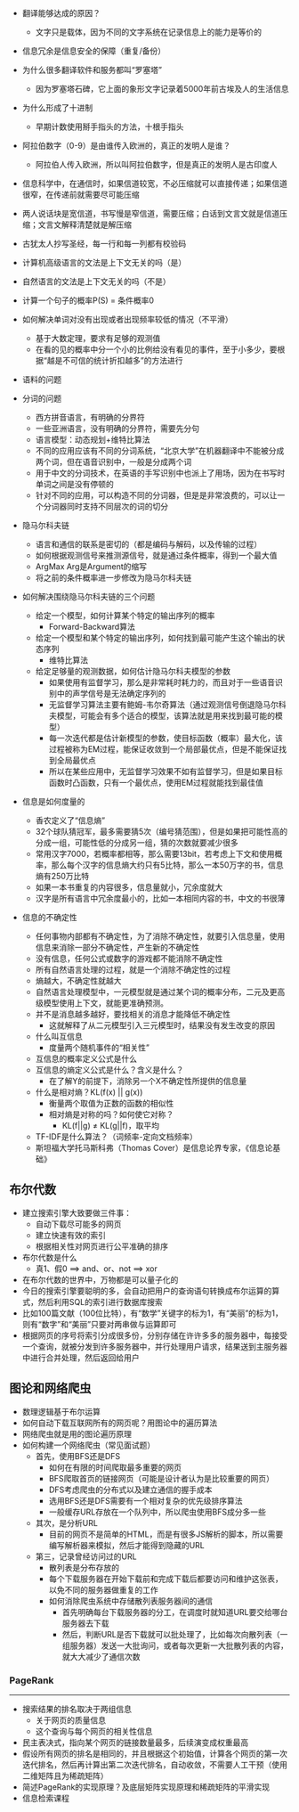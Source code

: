 - 翻译能够达成的原因？
  - 文字只是载体，因为不同的文字系统在记录信息上的能力是等价的
- 信息冗余是信息安全的保障（重复/备份）
- 为什么很多翻译软件和服务都叫“罗塞塔”
  - 因为罗塞塔石碑，它上面的象形文字记录着5000年前古埃及人的生活信息
- 为什么形成了十进制
  - 早期计数使用掰手指头的方法，十根手指头
- 阿拉伯数字（0-9）是由谁传入欧洲的，真正的发明人是谁？
  - 阿拉伯人传入欧洲，所以叫阿拉伯数字，但是真正的发明人是古印度人
- 信息科学中，在通信时，如果信道较宽，不必压缩就可以直接传递；如果信道很窄，在传递前就需要尽可能压缩
- 两人说话块是宽信道，书写慢是窄信道，需要压缩；白话到文言文就是信道压缩；文言文解释清楚就是解压缩
- 古犹太人抄写圣经，每一行和每一列都有校验码
- 计算机高级语言的文法是上下文无关的吗（是）
- 自然语言的文法是上下文无关的吗（不是）
- 计算一个句子的概率P(S) = 条件概率0
- 如何解决单词对没有出现或者出现频率较低的情况（不平滑）
  - 基于大数定理，要求有足够的观测值
  - 在看的见的概率中分一个小的比例给没有看见的事件，至于小多少，要根据“越是不可信的统计折扣越多”的方法进行
- 语料的问题
- 分词的问题
  - 西方拼音语言，有明确的分界符
  - 一些亚洲语言，没有明确的分界符，需要先分句
  - 语言模型：动态规划+维特比算法
  - 不同的应用应该有不同的分词系统，“北京大学”在机器翻译中不能被分成两个词，但在语音识别中，一般是分成两个词
  - 用于中文的分词技术，在英语的手写识别中也派上了用场，因为在书写时单词之间是没有停顿的
  - 针对不同的应用，可以构造不同的分词器，但是是非常浪费的，可以让一个分词器同时支持不同层次的词的切分

- 隐马尔科夫链
  - 语言和通信的联系是密切的（都是编码与解码，以及传输的过程）
  - 如何根据观测信号来推测源信号，就是通过条件概率，得到一个最大值
  - ArgMax Arg是Argument的缩写
  - 将之前的条件概率进一步修改为隐马尔科夫链
- 如何解决围绕隐马尔科夫链的三个问题
  - 给定一个模型，如何计算某个特定的输出序列的概率
    - Forward-Backward算法
  - 给定一个模型和某个特定的输出序列，如何找到最可能产生这个输出的状态序列
    - 维特比算法
  - 给定足够量的观测数据，如何估计隐马尔科夫模型的参数
    - 如果使用有监督学习，那么是非常耗时耗力的，而且对于一些语音识别中的声学信号是无法确定序列的
    - 无监督学习算法主要有鲍姆-韦尔奇算法（通过观测信号倒退隐马尔科夫模型，可能会有多个适合的模型，该算法就是用来找到最可能的模型）
    - 每一次迭代都是估计新模型的参数，使目标函数（概率）最大化，该过程被称为EM过程，能保证收敛到一个局部最优点，但是不能保证找到全局最优点
    - 所以在某些应用中，无监督学习效果不如有监督学习，但是如果目标函数时凸函数，只有一个最优点，使用EM过程就能找到最佳值

- 信息是如何度量的
  - 香农定义了“信息熵”
  - 32个球队猜冠军，最多需要猜5次（编号猜范围），但是如果把可能性高的分成一组，可能性低的分成另一组，猜的次数就要减少很多
  - 常用汉字7000，若概率都相等，那么需要13bit，若考虑上下文和使用概率，那么每个汉字的信息熵大约只有5比特，那么一本50万字的书，信息熵有250万比特
  - 如果一本书重复的内容很多，信息量就小，冗余度就大
  - 汉字是所有语言中冗余度最小的，比如一本相同内容的书，中文的书很薄
- 信息的不确定性
  - 任何事物内部都有不确定性，为了消除不确定性，就要引入信息量，使用信息来消除一部分不确定性，产生新的不确定性
  - 没有信息，任何公式或数字的游戏都不能消除不确定性
  - 所有自然语言处理的过程，就是一个消除不确定性的过程
  - 熵越大，不确定性就越大
  - 自然语言处理模型中，一元模型就是通过某个词的概率分布，二元及更高级模型使用上下文，就能更准确预测。
  - 并不是消息越多越好，要找相关的消息才能降低不确定性
    - 这就解释了从二元模型引入三元模型时，结果没有发生改变的原因
  - 什么叫互信息
    - 度量两个随机事件的“相关性”
  - 互信息的概率定义公式是什么
  - 互信息的熵定义公式是什么？含义是什么？
    - 在了解Y的前提下，消除另一个X不确定性所提供的信息量
  - 什么是相对熵？KL(f(x) ||  g(x))
    - 衡量两个取值为正数的函数的相似性
    - 相对熵是对称的吗？如何使它对称？
      - KL(f||g) $\ne$ KL(g||f)，取平均
  - TF-IDF是什么算法？（词频率-定向文档频率）
  - 斯坦福大学托马斯科弗（Thomas Cover）是信息论界专家，《信息论基础》



## 布尔代数

- 建立搜索引擎大致要做三件事：
  - 自动下载尽可能多的网页
  - 建立快速有效的索引
  - 根据相关性对网页进行公平准确的排序
- 布尔代数是什么
  - 真1、假0 ==> and、or、not ==> xor
- 在布尔代数的世界中，万物都是可以量子化的
- 今日的搜索引擎要聪明的多，会自动把用户的查询语句转换成布尔运算的算式，然后利用SQL的索引进行数据库搜索
- 比如100篇文献（100位比特），有“数学”关键字的标为1，有“美丽”的标为1，则有“数字”和“美丽”只要对两串做与运算即可
- 根据网页的序号将索引分成很多份，分别存储在许许多多的服务器中，每接受一个查询，就被分发到许多服务器中，并行处理用户请求，结果送到主服务器中进行合并处理，然后返回给用户



## 图论和网络爬虫

- 数理逻辑基于布尔运算
- 如何自动下载互联网所有的网页呢？用图论中的遍历算法
- 网络爬虫就是用的图论遍历原理
- 如何构建一个网络爬虫（常见面试题）
  - 首先，使用BFS还是DFS
    - 如何在有限的时间爬取最多重要的网页
    - BFS爬取首页的链接网页（可能是设计者认为是比较重要的网页）
    - DFS考虑爬虫的分布式以及建立通信的握手成本
    - 选用BFS还是DFS需要有一个相对复杂的优先级排序算法
    - 一般缓存URL存放在一个队列中，所以爬虫使用BFS成分多一些
  - 其次，是分析URL
    - 目前的网页不是简单的HTML，而是有很多JS解析的脚本，所以需要编写解析器来模拟，然后才能得到隐藏的URL
  - 第三，记录曾经访问过的URL
    - 散列表是分布存放的
    - 每个下载服务器在开始下载前和完成下载后都要访问和维护这张表，以免不同的服务器做重复的工作
    - 如何消除爬虫系统中存储散列表服务器间的通信
      - 首先明确每台下载服务器的分工，在调度时就知道URL要交给哪台服务器去下载
      - 然后，判断URL是否下载就可以批处理了，比如每次向散列表（一组服务器）发送一大批询问，或者每次更新一大批散列表的内容，就大大减少了通信次数



### PageRank

---

- 搜索结果的排名取决于两组信息
  - 关于网页的质量信息
  - 这个查询与每个网页的相关性信息
- 民主表决式，指向某个网页的链接数量最多，后续演变成权重最高
- 假设所有网页的排名是相同的，并且根据这个初始值，计算各个网页的第一次迭代排名，然后再计算出第二次迭代排名，自动收敛，不需要人工干预（使用二维矩阵且为稀疏矩阵）
- 简述PageRank的实现原理？及底层矩阵实现原理和稀疏矩阵的平滑实现
- 信息检索课程